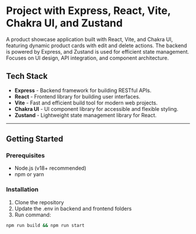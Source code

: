 # Project with Express, React, Vite, Chakra UI, and Zustand

A product showcase application built with React, Vite, and Chakra UI, featuring dynamic product cards with edit and delete actions. The backend is powered by Express, and Zustand is used for efficient state management. Focuses on UI design, API integration, and component architecture.

## Tech Stack

- **Express** - Backend framework for building RESTful APIs.
- **React** - Frontend library for building user interfaces.
- **Vite** - Fast and efficient build tool for modern web projects.
- **Chakra UI** - UI component library for accessible and flexible styling.
- **Zustand** - Lightweight state management library for React.

---

## Getting Started

### Prerequisites

- Node.js (v18+ recommended)
- npm or yarn

### Installation

1. Clone the repository
2. Update the .env in backend and frontend folders
3. Run command:
```bash
npm run build && npm run start
```
